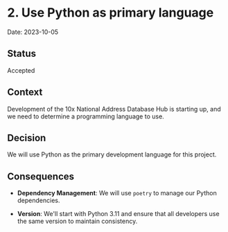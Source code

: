 # 2. Use Python as primary language

Date: 2023-10-05

## Status

Accepted

## Context

Development of the 10x National Address Database Hub is starting up, and we need to determine a programming language to use.

## Decision

We will use Python as the primary development language for this project.

## Consequences

- **Dependency Management**: We will use `poetry` to manage our Python dependencies.

- **Version**: We'll start with Python 3.11 and ensure that all developers use the same version to maintain consistency.

